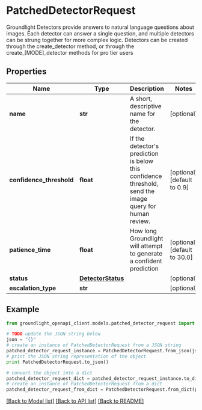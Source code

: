 # PatchedDetectorRequest

Groundlight Detectors provide answers to natural language questions about images.  Each detector can answer a single question, and multiple detectors can be strung together for more complex logic. Detectors can be created through the create_detector method, or through the create_[MODE]_detector methods for pro tier users

## Properties
Name | Type | Description | Notes
------------ | ------------- | ------------- | -------------
**name** | **str** | A short, descriptive name for the detector. | [optional] 
**confidence_threshold** | **float** | If the detector&#39;s prediction is below this confidence threshold, send the image query for human review. | [optional] [default to 0.9]
**patience_time** | **float** | How long Groundlight will attempt to generate a confident prediction | [optional] [default to 30.0]
**status** | [**DetectorStatus**](DetectorStatus.md) |  | [optional] 
**escalation_type** | **str** |  | [optional] 

## Example

```python
from groundlight_openapi_client.models.patched_detector_request import PatchedDetectorRequest

# TODO update the JSON string below
json = "{}"
# create an instance of PatchedDetectorRequest from a JSON string
patched_detector_request_instance = PatchedDetectorRequest.from_json(json)
# print the JSON string representation of the object
print PatchedDetectorRequest.to_json()

# convert the object into a dict
patched_detector_request_dict = patched_detector_request_instance.to_dict()
# create an instance of PatchedDetectorRequest from a dict
patched_detector_request_from_dict = PatchedDetectorRequest.from_dict(patched_detector_request_dict)
```
[[Back to Model list]](../README.md#documentation-for-models) [[Back to API list]](../README.md#documentation-for-api-endpoints) [[Back to README]](../README.md)


